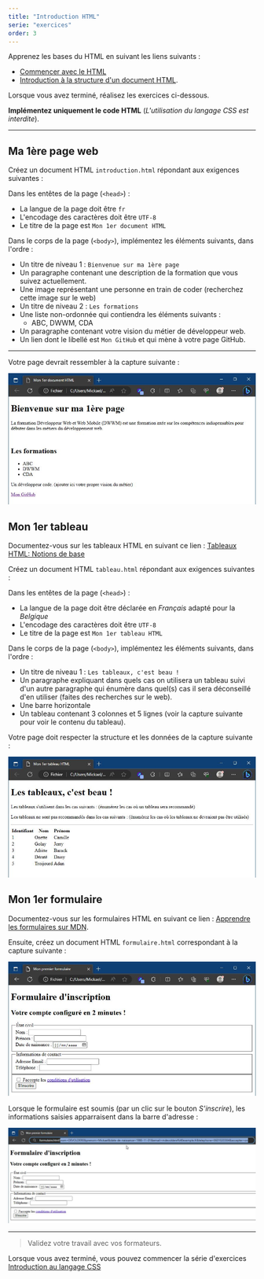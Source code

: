 ```yaml
---
title: "Introduction HTML"
serie: "exercices"
order: 3
---
```


Apprenez les bases du HTML en suivant les liens suivants : 

- [Commencer avec le HTML](https://developer.mozilla.org/fr/docs/Learn/HTML/Introduction_to_HTML/Getting_started)
- [Introduction à la structure d'un document HTML](https://developer.mozilla.org/fr/docs/Learn/HTML/Introduction_to_HTML/Document_and_website_structure).


Lorsque vous avez terminé, réalisez les exercices ci-dessous. 

**Implémentez uniquement le code HTML** (*L'utilisation du langage CSS est interdite*).


--- 

## Ma 1ère page web

Créez un document HTML `introduction.html` répondant aux exigences suivantes :

Dans les entêtes de la page (`<head>`) : 
- La langue de la page doit être `fr`
- L'encodage des caractères doit être `UTF-8`
- Le titre de la page est `Mon 1er document HTML`

Dans le corps de la page (`<body>`), implémentez les éléments suivants, dans l'ordre : 

- Un titre de niveau 1 : `Bienvenue sur ma 1ère page`
- Un paragraphe contenant une description de la formation que vous suivez actuellement.
- Une image représentant une personne en train de coder (recherchez cette image sur le web)
- Un titre de niveau 2 : `Les formations`
- Une liste non-ordonnée qui contiendra les éléments suivants :
    - ABC, DWWM, CDA
- Un paragraphe contenant votre vision du métier de développeur web.
- Un lien dont le libellé est `Mon GitHub` et qui mène à votre page GitHub.

--- 

Votre page devrait ressembler à la capture suivante :

![Capture HTML](./img/html.jpg)

## Mon 1er tableau 

Documentez-vous sur les tableaux HTML en suivant ce lien : [Tableaux HTML: Notions de base](https://developer.mozilla.org/fr/docs/Learn/HTML/Tables/Basics)

Créez un document HTML `tableau.html` répondant aux exigences suivantes :

Dans les entêtes de la page (`<head>`) : 
- La langue de la page doit être déclarée en *Français* adapté pour la *Belgique*
- L'encodage des caractères doit être `UTF-8`
- Le titre de la page est `Mon 1er tableau HTML`

Dans le corps de la page (`<body>`), implémentez les éléments suivants, dans l'ordre : 
- Un titre de niveau 1 : `Les tableaux, c'est beau !`
- Un paragraphe expliquant dans quels cas on utilisera un tableau suivi d'un autre paragraphe qui énumère dans quel(s) cas il sera déconseillé d'en utiliser (faites des recherches sur le web).
- Une barre horizontale
- Un tableau contenant 3 colonnes et 5 lignes (voir la capture suivante pour voir le contenu du tableau).

Votre page doit respecter la structure et les données de la capture suivante : 

![Capture Tableau](./img/tableau.jpg)


## Mon 1er formulaire 

Documentez-vous sur les formulaires HTML en suivant ce lien : [Apprendre les formulaires sur MDN](https://developer.mozilla.org/fr/docs/Learn/Forms/Your_first_form).

Ensuite, créez un document HTML `formulaire.html` correspondant à la capture suivante : 

![Capture Formulaire](./img/formulaire.jpg)

Lorsque le formulaire est soumis (par un clic sur le bouton *S'inscrire*), les informations saisies apparraisent dans la barre d'adresse : 

![Capture Formulaire](./img/formulaire-resultat.jpg)

--- 


> Validez votre travail avec vos formateurs.


Lorsque vous avez terminé, vous pouvez commencer la série d'exercices [Introduction au langage CSS](./04-css.md/)